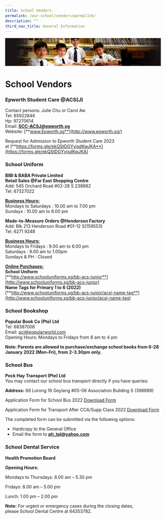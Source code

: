 ```yaml
---
title: School Vendors
permalink: /our-school/vendors/permalink/
description: ""
third_nav_title: General Information
---
```

![](/images/Sub-banner1.jpg)

School Vendors
==============

### **Epworth Student Care @ACS(J)**

Contact persons: Julie Chu or Carol Aw<br>
Tel: 65922846<br>
Hp: 97270614<br>
Email: [**SCC-ACSJ@epworth.sg**](mailto:SCC-ACSJ@epworth.sg)<br>
Website: [**www.Epworth.sg**](http://www.epworth.sg/)

Request for Admission to Epworth Student Care 2023 at [**https://forms.gle/ekQStDGYyjsdKwJKA**](https://forms.gle/ekQStDGYyjsdKwJKA)

### **School Uniform**

**BIBI & BABA Private Limited**<br>
**Retail Sales @Far East Shopping Centre**<br>
Add: 545 Orchard Road #02-28 S 238882<br>
Tel: 67327022   

<b><u>Business Hours:</b></u><br>
Mondays to Saturdays : 10.00 am to 7.00 pm<br>
Sundays : 10.00 am to 6.00 pm   

**Made-to-Measure Orders @Henderson Factory**<br>
Add: Blk 213 Henderson Road #01-12 S(159553)<br>
Tel: 6271 9248
  
<b><u>Business Hours:</b></u><br>
Mondays to Fridays : 9.00 am to 6.00 pm<br>
Saturdays : 9.00 am to 1.00pm<br>
Sundays & PH : Closed

<b><u>Online Purchases:</b></u><br>
**School Uniform**<br>
[**http://www.schooluniforms.sg/bb-acs-junior**](http://www.schooluniforms.sg/bb-acs-junior)<br>
**Name Tags for Primary 1 to 6 (2022)** <br>
[**http://www.schooluniforms.sg/bb-acs-junior/acsj-name-tag**](http://www.schooluniforms.sg/bb-acs-junior/acsj-name-tag)

### **School Bookshop**

**Popular Book Co (Pte) Ltd**<br>
Tel: 68387008<br>
Email: [acj@popularworld.com](mailto:acj@popularworld.com)<br>
Opening Hours: Mondays to Fridays from 8 am to 4 pm

**Note: Parents are allowed to purchase/exchange school books from 6-28 January 2022 (Mon-Fri), from 2-3.30pm only.**

### **School Bus**

**Peck Hay Transport (Pte) Ltd**  <br>
You may contact our school bus transport directly if you have queries:



**Address:** 68 Lorong 16 Geylang #05-06 Association Building S (398889)

Application Form for School Bus 2022 [Download Form](/files/School%20Bus%20Registration%20Form%202022.pdf)
	
Application Form for Transport After CCA/Supp Class 2022 [Download Form](/files/Transport%20After%20CCASupp%20Class%202022.pdf)

The completed form can be submitted via the following options:  

*   Hardcopy to the General Office
*   Email the form to [**ph\_tpl@yahoo.com**](mailto:ph_tpl@yahoo.com)

	
### **School Dental Service**

**Health Promotion Board**

**Opening Hours:**  

Mondays to Thursdays: 8.00 am – 5.30 pm

Fridays: 8.00 am – 5.00 pm

Lunch: 1.00 pm – 2.00 pm

**Note:** For urgent or emergency cases during the closing dates, please School Dental Centre at 64353782.